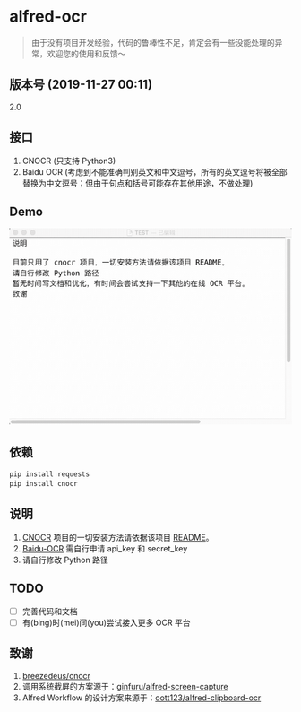 # alfred-ocr

> 由于没有项目开发经验，代码的鲁棒性不足，肯定会有一些没能处理的异常，欢迎您的使用和反馈～

## 版本号 (2019-11-27 00:11)

2.0

## 接口

1. CNOCR (只支持 Python3)
2. Baidu OCR (考虑到不能准确判别英文和中文逗号，所有的英文逗号将被全部替换为中文逗号；但由于句点和括号可能存在其他用途，不做处理)

## Demo

![Demo](./demo.gif)

## 依赖

``` python
pip install requests
pip install cnocr
```

## 说明

1. [CNOCR](https://github.com/breezedeus/cnocr) 项目的一切安装方法请依据该项目 [README](https://github.com/breezedeus/cnocr/blob/master/README.md)。
2. [Baidu-OCR](https://ai.baidu.com/tech/ocr) 需自行申请 api_key 和 secret_key
3. 请自行修改 Python 路径

## TODO
- [ ] 完善代码和文档
- [ ] 有(bing)时(mei)间(you)尝试接入更多 OCR 平台

## 致谢

1. [breezedeus/cnocr](https://github.com/breezedeus/cnocr)
2. 调用系统截屏的方案源于：[ginfuru/alfred-screen-capture](https://github.com/ginfuru/alfred-screen-capture)
3. Alfred Workflow 的设计方案来源于：[oott123/alfred-clipboard-ocr](https://github.com/oott123/alfred-clipboard-ocr)